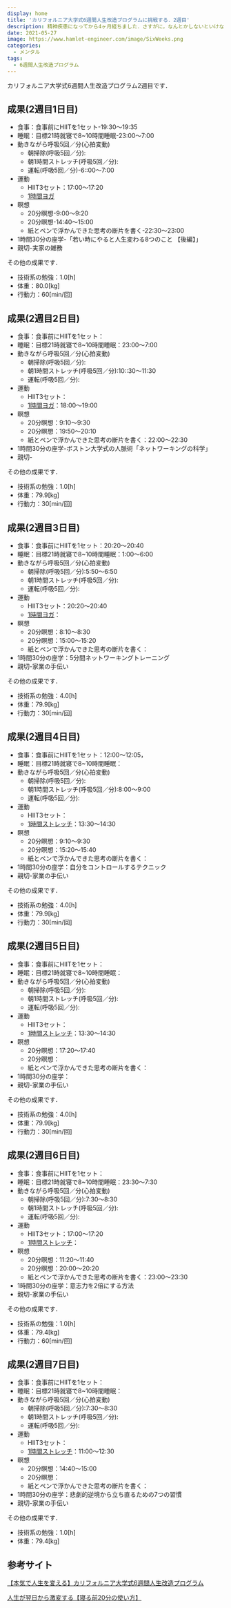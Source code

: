 ```yaml
---
display: home
title: 'カリフォルニア大学式6週間人生改造プログラムに挑戦する．2週目'
description: 精神疾患になってから4ヶ月経ちました．さすがに，なんとかしないといけないので，Daigoさんの動画であった[カリフォルニア大学式6週間人生改造プログラム](https://daigoblog.jp/pushing-thelimits/)を実施します．
date: 2021-05-27
image: https://www.hamlet-engineer.com/image/SixWeeks.png
categories: 
  - メンタル
tags:
  - 6週間人生改造プログラム
---
```


カリフォルニア大学式6週間人生改造プログラム2週目です．

<!-- more -->
## 成果(2週目1日目)
- 食事：食事前にHIITを1セット-19:30〜19:35
- 睡眠：目標21時就寝で8~10時間睡眠-23:00〜7:00
- 動きながら呼吸5回／分(心拍変動)
  - 朝掃除(呼吸5回／分):
  - 朝1時間ストレッチ(呼吸5回／分):
  - 運転(呼吸5回／分)-6::00〜7:00
- 運動
  - HIIT3セット：17:00〜17:20
  - [1時間ヨガ](https://www.youtube.com/watch?v=DSNpRZDOPZQ)
- 瞑想
  - 20分瞑想-9:00〜9:20
  - 20分瞑想-14:40〜15:00
  - 紙とペンで浮かんできた思考の断片を書く-22:30〜23:00
- 1時間30分の座学-「若い時にやると人生変わる8つのこと 【後編】」
- 親切-実家の雑務

その他の成果です．
- 技術系の勉強：1.0[h]
- 体重：80.0[kg]
- 行動力：60[min/回]

## 成果(2週目2日目)
- 食事：食事前にHIITを1セット：
- 睡眠：目標21時就寝で8~10時間睡眠：23:00〜7:00
- 動きながら呼吸5回／分(心拍変動)
  - 朝掃除(呼吸5回／分):
  - 朝1時間ストレッチ(呼吸5回／分):10::30〜11:30
  - 運転(呼吸5回／分):
- 運動
  - HIIT3セット：
  - [1時間ヨガ](https://www.youtube.com/watch?v=DSNpRZDOPZQ)：18:00〜19:00
- 瞑想
  - 20分瞑想：9:10〜9:30
  - 20分瞑想：19:50〜20:10
  - 紙とペンで浮かんできた思考の断片を書く：22:00〜22:30
- 1時間30分の座学-ボストン大学式の人脈術「ネットワーキングの科学」
- 親切-

その他の成果です．
- 技術系の勉強：1.0[h]
- 体重：79.9[kg]
- 行動力：30[min/回]

## 成果(2週目3日目)
- 食事：食事前にHIITを1セット：20:20〜20:40
- 睡眠：目標21時就寝で8~10時間睡眠：1:00〜6:00
- 動きながら呼吸5回／分(心拍変動)
  - 朝掃除(呼吸5回／分):5:50〜6:50
  - 朝1時間ストレッチ(呼吸5回／分):
  - 運転(呼吸5回／分):
- 運動
  - HIIT3セット：20:20〜20:40
  - [1時間ヨガ](https://www.youtube.com/watch?v=DSNpRZDOPZQ)：
- 瞑想
  - 20分瞑想：8:10〜8:30
  - 20分瞑想：15:00〜15:20
  - 紙とペンで浮かんできた思考の断片を書く：
- 1時間30分の座学：5分間ネットワーキングトレーニング
- 親切-家業の手伝い

その他の成果です．
- 技術系の勉強：4.0[h]
- 体重：79.9[kg]
- 行動力：30[min/回]

## 成果(2週目4日目)
- 食事：食事前にHIITを1セット：12:00〜12:05，
- 睡眠：目標21時就寝で8~10時間睡眠：
- 動きながら呼吸5回／分(心拍変動)
  - 朝掃除(呼吸5回／分):
  - 朝1時間ストレッチ(呼吸5回／分):8:00〜9:00
  - 運転(呼吸5回／分):
- 運動
  - HIIT3セット：
  - [1時間ストレッチ](https://www.youtube.com/watch?v=u4sHbtxgcok)：13:30〜14:30
- 瞑想
  - 20分瞑想：9:10〜9:30
  - 20分瞑想：15:20〜15:40
  - 紙とペンで浮かんできた思考の断片を書く：
- 1時間30分の座学：自分をコントロールするテクニック
- 親切-家業の手伝い

その他の成果です．
- 技術系の勉強：4.0[h]
- 体重：79.9[kg]
- 行動力：30[min/回]

## 成果(2週目5日目)
- 食事：食事前にHIITを1セット：
- 睡眠：目標21時就寝で8~10時間睡眠：
- 動きながら呼吸5回／分(心拍変動)
  - 朝掃除(呼吸5回／分):
  - 朝1時間ストレッチ(呼吸5回／分):
  - 運転(呼吸5回／分):
- 運動
  - HIIT3セット：
  - [1時間ストレッチ](https://www.youtube.com/watch?v=u4sHbtxgcok)：13:30〜14:30
- 瞑想
  - 20分瞑想：17:20〜17:40
  - 20分瞑想：
  - 紙とペンで浮かんできた思考の断片を書く：
- 1時間30分の座学：
- 親切-家業の手伝い

その他の成果です．
- 技術系の勉強：4.0[h]
- 体重：79.9[kg]
- 行動力：30[min/回]

## 成果(2週目6日目)
- 食事：食事前にHIITを1セット：
- 睡眠：目標21時就寝で8~10時間睡眠：23:30〜7:30
- 動きながら呼吸5回／分(心拍変動)
  - 朝掃除(呼吸5回／分):7:30〜8:30
  - 朝1時間ストレッチ(呼吸5回／分):
  - 運転(呼吸5回／分):
- 運動
  - HIIT3セット：17:00〜17:20
  - [1時間ストレッチ](https://www.youtube.com/watch?v=u4sHbtxgcok)：
- 瞑想
  - 20分瞑想：11:20〜11:40
  - 20分瞑想：20:00〜20:20
  - 紙とペンで浮かんできた思考の断片を書く：23:00〜23:30
- 1時間30分の座学：意志力を2倍にする方法
- 親切-家業の手伝い

その他の成果です．
- 技術系の勉強：1.0[h]
- 体重：79.4[kg]
- 行動力：60[min/回]

## 成果(2週目7日目)
- 食事：食事前にHIITを1セット：
- 睡眠：目標21時就寝で8~10時間睡眠：
- 動きながら呼吸5回／分(心拍変動)
  - 朝掃除(呼吸5回／分):7:30〜8:30
  - 朝1時間ストレッチ(呼吸5回／分):
  - 運転(呼吸5回／分):
- 運動
  - HIIT3セット：
  - [1時間ストレッチ](https://www.youtube.com/watch?v=u4sHbtxgcok)：11:00〜12:30
- 瞑想
  - 20分瞑想：14:40〜15:00
  - 20分瞑想：
  - 紙とペンで浮かんできた思考の断片を書く：
- 1時間30分の座学：悲劇的逆境から立ち直るための7つの習慣
- 親切-家業の手伝い

その他の成果です．
- 技術系の勉強：1.0[h]
- 体重：79.4[kg]



## 参考サイト
[【本気で人生を変える】カリフォルニア大学式6週間人生改造プログラム](https://daigoblog.jp/pushing-thelimits/)

[人生が翌日から激変する【寝る前20分の使い方】](https://daigoblog.jp/20minutes-night/)

<ClientOnly>
  <CallInArticleAdsense />
</ClientOnly>